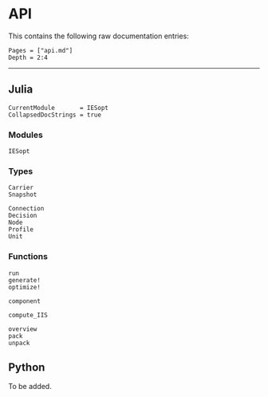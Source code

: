 # API

This contains the following raw documentation entries:

```@contents
Pages = ["api.md"]
Depth = 2:4
```

---

## Julia

```@meta
CurrentModule       = IESopt
CollapsedDocStrings = true
```

### Modules

```@docs
IESopt
```

### Types

```@docs; canonical=true
Carrier
Snapshot
```

```@docs; canonical=false
Connection
Decision
Node
Profile
Unit
```

### Functions

```@docs; canonical=true
run
generate!
optimize!
```

```@docs; canonical=true
component
```

```@docs; canonical=true
compute_IIS
```

```@docs; canonical=true
overview
pack
unpack
```

## Python

To be added.

